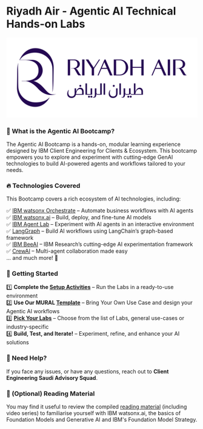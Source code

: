 # Riyadh Air - Agentic AI Technical Hands-on Labs

![screenshot](./images/Riyadh_Air_Logo.svg.png)

### 🧠 What is the Agentic AI Bootcamp?

The Agentic AI Bootcamp is a hands-on, modular learning experience designed by IBM Client Engineering for Clients & Ecosystem. This bootcamp empowers you to explore and experiment with cutting-edge GenAI technologies to build AI-powered agents and workflows tailored to your needs.

### 🔥 Technologies Covered

This Bootcamp covers a rich ecosystem of AI technologies, including:

✅ [IBM watsonx Orchestrate](https://www.ibm.com/watsonx/orchestrate) – Automate business workflows with AI agents \
✅ [IBM watsonx.ai](https://www.ibm.com/watsonx/ai) – Build, deploy, and fine-tune AI models \
✅ [IBM Agent Lab](https://www.ibm.com/docs/en/watsonx/saas?topic=solutions-agent-lab-beta) – Experiment with AI agents in an interactive environment \
✅ [LangGraph](https://github.com/langchain-ai/langgraph) – Build AI workflows using LangChain’s graph-based framework \
✅ [IBM BeeAI](https://github.com/i-am-bee/beeai-framework) – IBM Research’s cutting-edge AI experimentation framework \
✅ [CrewAI](https://github.com/ai-crew/crewAI) – Multi-agent collaboration made easy \
... and much more! 🚀

###  📌 Getting Started
1️⃣ **Complete the [Setup Activities](self-guided-labs/lab-0-setup-activities/README.md)** – Run the Labs in a ready-to-use environment \
2️⃣ **Use Our MURAL [Template](https://app.mural.co/template/e193e58d-71f9-4955-b70a-b0486834d442/fa3056a9-b0ce-45a3-bbf1-dbaa12fc0d0c)** – Bring Your Own Use Case and design your Agentic AI workflows \
3️⃣ [**Pick Your Labs**](./self-guided-labs/README.md) – Choose from the list of Labs, general use-cases or industry-specific \
4️⃣ **Build, Test, and Iterate!** – Experiment, refine, and enhance your AI solutions

### 🤝 Need Help?
If you face any issues, or have any questions, reach out to **Client Engineering Saudi Advisory Squad**.

### 🧠 (Optional) Reading Material
You may find it useful to review the compiled [reading material](reading-material.md) (including video series) to familiarise yourself with IBM watsonx.ai, the basics of Foundation Models and Generative AI and IBM's Foundation Model Strategy.
